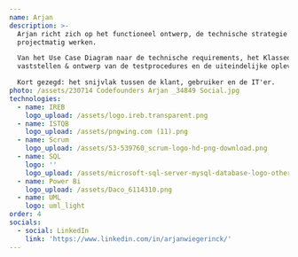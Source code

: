 ```yaml
---
name: Arjan
description: >-
  Arjan richt zich op het functioneel ontwerp, de technische strategie en het
  projectmatig werken.  

  Van het Use Case Diagram naar de technische requirements, het Klassediagram,
  vaststellen & ontwerp van de testprocedures en de uiteindelijke oplevering.

  Kort gezegd: het snijvlak tussen de klant, gebruiker en de IT'er. 
photo: /assets/230714 Codefounders Arjan _34849 Social.jpg
technologies:
  - name: IREB
    logo_upload: /assets/logo.ireb.transparent.png
  - name: ISTQB
    logo_upload: /assets/pngwing.com (11).png
  - name: Scrum
    logo_upload: /assets/53-539760_scrum-logo-hd-png-download.png
  - name: SQL
    logo: ''
    logo_upload: /assets/microsoft-sql-server-mysql-database-logo-others-small.png
  - name: Power Bi
    logo_upload: /assets/Daco_6114310.png
  - name: UML
    logo: uml_light
order: 4
socials:
  - social: LinkedIn
    link: 'https://www.linkedin.com/in/arjanwiegerinck/'
---
```




























